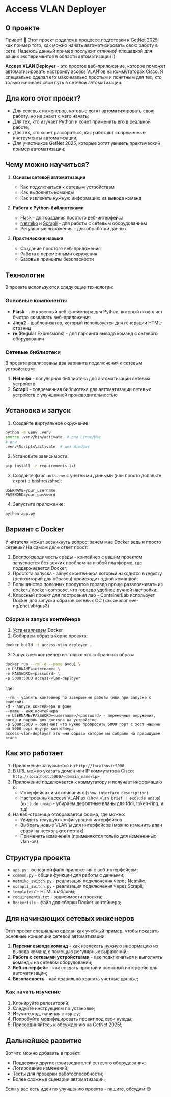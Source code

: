# Access VLAN Deployer

## О проекте
Привет! 👋 Этот проект родился в процессе подготовки к [GetNet 2025](https://getnet.pro/) как пример того, как можно начать автоматизировать свою работу в сети. 
Надеюсь данный пример послужит отличной площадкой для ваших экспериментов в области автоматизации :) 

**Access VLAN Deployer** - это простое веб-приложение, которое поможет автоматизировать настройку access VLAN'ов на коммутаторах Cisco. 
Я специально сделал его максимально простым и понятным для тех, кто только начинает свой путь в сетевой автоматизации.

## Для кого этот проект?
- Для сетевых инженеров, которые хотят автоматизировать свою работу, но не знают с чего начать;
- Для тех, кто изучает Python и хочет применить его в реальной работе;
- Для тех, кто хочет разобраться, как работают современные инструменты автоматизации;
- Для участников GetNet 2025, которые хотят увидеть практический пример автоматизации;

## Чему можно научиться?
1. **Основы сетевой автоматизации**
   - Как подключаться к сетевым устройствам
   - Как выполнять команды
   - Как извлекать нужную информацию из вывода команд

2. **Работа с Python-библиотеками**
   - [Flask](https://flask.palletsprojects.com/en/stable/) - для создания простого веб-интерфейса
   - [Netmiko](https://github.com/ktbyers/netmiko) и [Scrapli](https://carlmontanari.github.io/scrapli/user_guide/quickstart/) - для работы с сетевым оборудованием
   - Регулярные выражения - для обработки данных

3. **Практические навыки**
   - Создание простого веб-приложения
   - Работа с переменными окружения
   - Базовые принципы безопасности

## Технологии
В проекте используются следующие технологии:

### Основные компоненты
- **Flask** - легковесный веб-фреймворк для Python, который позволяет быстро создавать веб-приложения
- **Jinja2** - шаблонизатор, который используется для генерации HTML-страниц
- **re** (Regular Expressions) - для парсинга вывода команд с сетевого оборудования

### Сетевые библиотеки
В проекте реализованы два варианта подключения к сетевым устройствам:
1. **Netmiko** - популярная библиотека для автоматизации сетевых устройств
2. **Scrapli** - современная библиотека для автоматизации сетевых устройств с улучшенной производительностью

## Установка и запуск

1. Создайте виртуальное окружение:
```bash
python -m venv .venv
source .venv/bin/activate  # для Linux/Mac
# или
.venv\Scripts\activate  # для Windows
```

2. Установите зависимости:
```bash
pip install -r requirements.txt
```

3. Создайте файл `auth.env` с учетными данными (или просто добавьте export в bashrc/zshrc):
```
USERNAME=your_username
PASSWORD=your_password
```

4. Запустите приложение:
```bash
python app.py
```

## Вариант с Docker

У читателя может возникнуть вопрос: зачем мне Docker ведь я просто сетевик? На самом деле ответ прост:
1) Воспроизводимость среды - контейнер с вашим проектом запускается без всяких проблем на любой платформе, где поддерживается Docker;
2) Простота запуска - запуск контейнера который находится в registry (репозиторий для образов) происходит одной командой;
3) Большинство полезных продуктов гораздо проще разворачивать из docker / docker-compose, что гораздо удобнее ручной настройки;
4) Классный проект для построения лаб - ContainerLab использует Docker для запуска образов сетевых ОС (как аналог eve-ng/pnetlab/gns3)

### Сборка и запуск контейнера

1. [Устанавливаем](https://docs.docker.com/engine/install/) Docker
2. Собираем образ в корне проекта:
```bash
docker build -t access-vlan-deployer .
```
3. Запускаем контейнер из только что собранного образа
```bash
docker run --rm -d --name avd01 \
-e USERNAME=<username> \
-e PASSWORD=<password> \
-p 5000:5000 access-vlan-deployer
```
где:
```
--rm - удалять контейнер по завершению работы (или при запуске с ошибкой)
-d - запуск контейнера в фоне
--name - имя контейнера
-e USERNAME/PASSWORD=<username>/<password> - переменные окружения, логин и пароль для доступа на устройство
-p 5000:5000 - означает что нужно пробросить 5000 порт с хост машины на 5000 порт внутри контейнера
access-vlan-deployer это имя образа которое мы собрали на предыдущем этапе
```

## Как это работает

1. Приложение запускается на `http://localhost:5000`
2. В URL можно указать домен или IP коммутатора Cisco: `http://localhost:5000/<domain_name/ip>`
3. Приложение подключается к коммутатору и получает информацию о:
   - Интерфейсах и их описаниях (`show interface description`)
   - Настроенных access VLAN'ах (`show vlan brief | exclude unsup`)
     (`exclude unsup` - убираем дефолтные вланы для fddi, token-ring, и т.д)
4. На веб-странице отображается форма, где можно:
   - Увидеть текущую конфигурацию интерфейсов
   - Выбрать новые VLAN'ы для интерфейсов (можно изменить влан сразу на нескольких портах)
   - Применить изменения (применяются только для измененных vlan-ов)

## Структура проекта

- `app.py` - основной файл приложения с веб-интерфейсом;
- `common.py` - общие функции для работы с данными;
- `netmiko_switch.py` - реализация подключения через Netmiko;
- `scrapli_switch.py` - реализация подключения через Scrapli;
- `templates/` - HTML шаблоны;
- `requirements.txt` - зависимости проекта;
- `Dockerfile` - файл для сборки Docker контейнера;

## Для начинающих сетевых инженеров

Этот проект специально сделан как учебный пример, чтобы показать основные концепции сетевой автоматизации:

1. **Парсинг вывода команд** - как извлекать нужную информацию из вывода команд с помощью регулярных выражений;
2. **Работа с сетевыми устройствами** - как подключаться и выполнять команды на сетевом оборудовании;
3. **Веб-интерфейс** - как создать простой и понятный интерфейс для автоматизации;
4. **Безопасность** - как правильно хранить учетные данные;

### Как начать изучение
1. Клонируйте репозиторий;
2. Следуйте инструкциям по установке;
3. Изучите код, начиная с `app.py`;
4. Попробуйте модифицировать проект под свои нужды;
5. Присоединяйтесь к обсуждению на GetNet 2025!;

## Дальнейшее развитие

Вот что можно добавить в проект:
- Поддержку других производителей сетевого оборудования;
- Логирование изменений;
- Тесты для проверки работоспособности;
- Более сложные сценарии автоматизации;

Если у вас есть идеи по улучшению проекта - пишите, обсудим 😊

